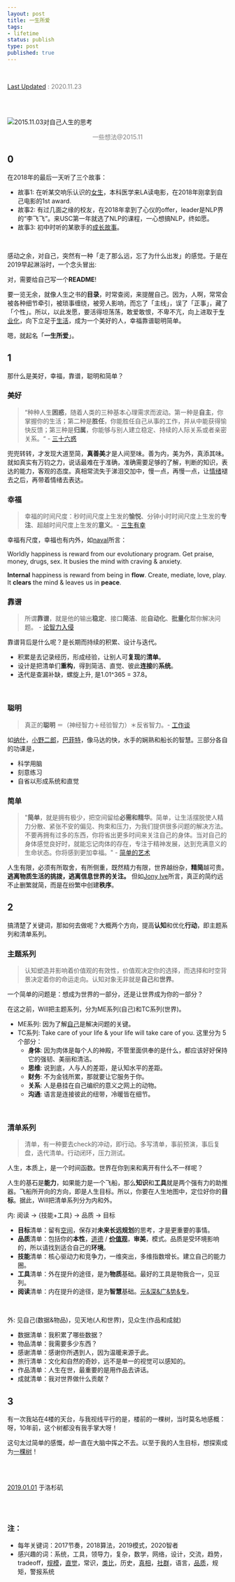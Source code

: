 ```yaml
--- 
layout: post
title: 一生所爱
tags: 
- lifetime
status: publish
type: post
published: true
---
```


<br>

[Last Updated](https://github.githistory.xyz/willwang-x/willwang-x.github.io/blob/master/_posts/blogs/2019-01-01-life-README.md)<span style="color: gray"> : 2020.11.23  </span>


<br>
<br>

![2015.11.03对自己人生的思考](https://i.imgur.com/AePcqo2.png)

<center style="color: gray"> 一些想法@2015.11</center>

## 0 
	
在2018年的最后一天听了三个故事：
	
* 故事1: 在听某交响乐认识的[女生](https://i.imgur.com/Krl1XQ3.jpg)，本科医学来LA读电影，在2018年刚拿到自己电影的1st award. 
* 故事2: 有过几面之缘的校友，在2018年拿到了心仪的offer，leader是NLP界的“李飞飞”。来USC第一年就选了NLP的课程，一心想搞NLP，终如愿。
* 故事3: 初中时听的某歌手的[成长故事](https://mp.weixin.qq.com/s/jR1JNp2Myr8KXF7n2GeP_Q)。
	
<br>		

感动之余，对自己，突然有一种「走了那么远，忘了为什么出发」的感觉。于是在2019早起淋浴时，一个念头冒出: 

对，需要给自己写一个**README**! 

要一览无余，就像人生之书的**目录**，时常查阅，来提醒自己。因为，人啊，常常会被各种细节牵引，被琐事缠绕，被旁人影响，而忘了「主线」，误了「正事」，藏了「个性」。所以，以此发愿，要活得坦荡荡，敢爱敢恨，不卑不亢，向上进取于[专业化](https://github.com/willwang-x/)，向下立足于[生活](https://www.instagram.com/will.will.wang/)，成为一个美好的人，幸福靠谱聪明简单。

嗯，就起名「**一生所爱**」。
	
## 1 
	
那什么是美好，幸福，靠谱，聪明和简单？
	
### 美好

> “种种人生**困惑**，随着人类的三种基本心理需求而波动。第一种是**自主**，你掌握你的生活；第二种是**胜任**，你能胜任自己从事的工作，并从中能获得愉快反馈；第三种是**归属**，你能够与别人建立稳定、持续的人际关系或者亲密关系。“  - [三十六惑](https://www.yangzhiping.com/psy/36Birthday.html)

兜兜转转，才发现大道至简，**真善美**才是人间至味。善为内，美为外，真添其味。就如真实有万钧之力，说话最难在于准确，准确需要足够的了解，判断的知识，表达的能力，客观的态度。真相常流失于涕泪交加中，慢一点，再慢一点，让[情绪](https://book.douban.com/subject/30443490/)褪去之后，再带着情绪去表达。
	
### 幸福

> 幸福的时间尺度：秒时间尺度上生发的**愉悦**、分钟小时时间尺度上生发的**专注**、超越时间尺度上生发的**意义**。- [三生有幸](https://book.douban.com/subject/27663156/)

幸福有尺度，幸福也有内外，如[naval](https://twitter.com/naval/status/1053206878157627392?lang=en)所言：

Worldly happiness is reward from our evolutionary program. Get praise, money, drugs, sex. It busies the mind with craving & anxiety. 

**Internal** happiness is reward from being in **flow**. Create, mediate, love, play. It **clears** the mind & leaves us in **peace**. 


### 靠谱

> 所谓**靠谱**，就是他的输出**稳定**、接口**简洁**、能**自动化**、**批量化**帮你解决问题。 - [论智力入侵](https://www.yangzhiping.com/psy/HumanityAndViolence.html)

靠谱背后是什么呢？是长期而持续的积累、设计与迭代。

* 积累是去记录经历，形成经验，让别人可**复现**的**清单**。
* 设计是把清单们**重构**，得到简洁、直觉、彼此**连接**的**系统**。
* 迭代是查漏补缺，螺旋上升, 是1.01^365 = 37.8。

<br>

### 聪明 

> 真正的**聪明** ＝（神经智力＋经验智力）＊反省智力。- [工作谈](https://www.yangzhiping.com/worksmarter/README)

如[纳什](https://movie.douban.com/subject/1306029/)，[小野二郎](https://movie.douban.com/subject/6146955/)，[巴菲特](https://movie.douban.com/subject/26966609/)，像马达的快，水手的娴熟和船长的智慧。三部分各自的功课是，

* 科学用脑
* 刻意练习
* 自省以形成系统和直觉

### 简单

> "**简单**，就是拥有极少，把空间留给**必需和精华**。简单，让生活摆脱使人精力分散、紧张不安的偏见、拘束和压力，为我们提供很多问题的解决方法。不要再拥有过多的东西，你将省出更多时间来关注自己的身体。当对自己的身体感觉良好时，就能忘记肉体的存在，专注于精神发展，达到充满意义的生命状态。你将感到更加幸福。" - [简单的艺术](https://m.douban.com/book/subject/11620497/)

人生有限，必须有所取舍，有所侧重，既然精力有限，世界越纷杂，**精简**越可贵。**逃离物质生活的挑拨，逃离信息世界的关注。** 但如[Jony Ive](https://www.youtube.com/watch?v=4xzLr7xSr-g)所言，真正的简约远不止删繁就简，而是在纷繁中创建**秩序**。

	
## 2 

搞清楚了关键词，那如何去做呢？大概两个方向，提高**认知**和优化**行动**，即主题系列和清单系列。
	
### 主题系列
	
> 认知塑造并影响着价值观的有效性，价值观决定你的选择，而选择和时空背景决定着你的命运走向。认知对象无非就是**自己**和**世界**。
	
一个简单的问题是：想成为世界的一部分，还是让世界成为你的一部分？

在这之前，Will把主题系列，分为ME系列(自己)和TC系列(世界)。
	
- ME系列: 因为了解[自己](https://book.douban.com/subject/34836531/)是解决问题的关键。
- TC系列: Take care of your life & your life will take care of you. 这里分为 5 个部分：
	- **身体**: 因为肉体是每个人的神殿，不管里面供奉的是什么，都应该好好保持它的强韧、美丽和清洁。
	- **思维**: 说到底，人与人的差距，是认知水平的差距。
	- **财务**: 不为金钱所累，那就要让它服务于你。
	- **关系**: 人是悬挂在自己编织的意义之网上的动物。
	- **沟通**: 语言是连接彼此的纽带，冷暖皆在细节。

<br>
	
### 清单系列 [](立德立功立言)
	
> 清单，有一种要去check的冲动，即行动。多写清单，事前预演，事后复盘，迭代清单。行动闭环，压力测试。
	
人生，本质上，是一个时间函数。世界在你到来和离开有什么不一样呢？

人生的基石是**能力**，如果能力是一个飞船，那么**知识**和**工具**就是两个强有力的助推器。飞船所开向的方向，即是人生目标。所以，你要在人生地图中，定位好你的**目标**。据此，Will把清单系列分为内和外。	
	
		
内:	阅读 → {技能+工具} → 品质 → 目标
	
* **目标**清单：留有[空间](https://book.douban.com/subject/26178426//)，保存对**未来长远规划**的思考，才是更重要的事情。	
* **品质**清单：包括你的**本性**，[道德](https://www.wikiwand.com/en/Lawrence_Kohlberg%27s_stages_of_moral_development) / [**价值观**](https://workflowy.com/s/3d0638300cdb/0LuD1Aeiek1PGSJ5)，**审美**，模式。品质是受环境影响的，所以请找到适合自己的**环境**。
* **技能**清单：核心驱动力和竞争力，一维突出，多维指数增长。建立自己的能力圈。
* **工具**清单：外在提升的途径，是为**物质**基础。最好的工具是物我合一，见豆列。
* **阅读**清单：内在提升的途径，是为**智慧**基础。[元&深&广&势&专](https://willwang.cc/2017/09/books)。

<br>

外: 见自己(数据&物品)，见天地(人和世界)，见众生(作品和成就)

- 数据清单：我积累了哪些数据？[]([Instagram](https://www.instagram.com/will.will.wang/)，[豆瓣](https://www.douban.com/people/lanluotiankong/)，[Github](https://github.com/willwang-x)，[微博](https://weibo.com/aibutong/))
- 物品清单：我需要多少东西？ 
- 感谢清单：感谢你所遇到人，因为温暖来源于此。
- 旅行清单：文化和自然的奇妙，远不是单一的视觉可以感知的。
- 作品清单：人生在世，最重要的是用作品去讲话。
- 成就清单：我对世界做什么贡献？
	
## 3
	
有一次我站在4楼的天台，与我视线平行的是，楼前的一棵树，当时莫名地感概：呀，10年前，这个树都没有我手掌大呀！

这句太过简单的感慨，却一直在大脑中挥之不去。以至于我的人生目标，想探索成为[一棵树](https://i.imgur.com/zC2cFzo.png)！

<br>


	
<br>
           
[2019.01.01](https://github.githistory.xyz/willwang-x/willwang-x.github.io/blob/master/_posts/2019-01-01-life-README.md) 于洛杉矶 


<br>
<br>


### 注：

- 每年关键词：2017节奏，2018算法，2019模式，2020智者
- 感兴趣的词：系统，工具，领导力，复杂，数学，网络，设计，交流，趋势，tradeoff，[规模](https://book.douban.com/subject/30244461/)，[直觉](https://book.douban.com/subject/30340107/)，常识，[类比](https://book.douban.com/subject/30383926/)，历史，[真相](https://book.douban.com/subject/33387422/)，[社群](https://workflowy.com/s/public/rc0YTBuDYAcI3TA9)，语言，[品质](https://www.viacharacter.org/character-strengths)，规矩，警报系统


